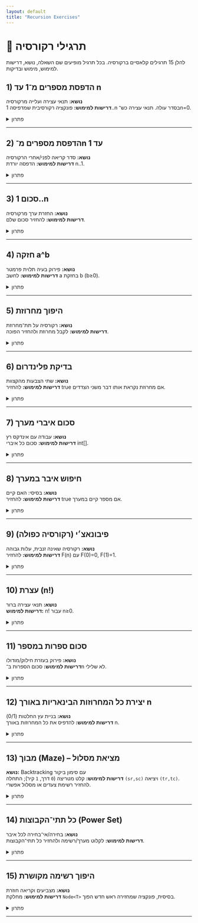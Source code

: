 ```yaml
---
layout: default
title: "Recursion Exercises"
---
```


# 🧠 תרגילי רקורסיה

להלן 15 תרגילים קלאסיים ברקורסיה. בכל תרגיל מופיעים שם השאלה, נושא, דרישות למימוש, מימוש ובדיקות.

## 1) הדפסת מספרים מ־1 עד n

**נושא:** תנאי עצירה ועלייה מרקורסיה  
**דרישות למימוש:** פונקציה רקורסיבית שמדפיסה 1..n בסדר עולה. תנאי עצירה כש־n=0.

<details><summary>פתרון</summary>

**מימוש:**

```java
public class RecPrintUp {
    public static void printUp(int n) {
        if (n <= 0) return;        // תנאי עצירה
        printUp(n - 1);            // קודם פותרים לתת-בעיה
        System.out.print(n + " "); // הדפסה בעלייה חזרה
    }
}
```

**בדיקות:**

- `printUp(5)` → `1 2 3 4 5 `
- `printUp(1)` → `1 `
- `printUp(0)` → `` (כלום)

</details>

---

## 2) הדפסת מספרים מ־n עד 1

**נושא:** סדר קריאה לפני/אחרי הרקורסיה  
**דרישות למימוש:** הדפסה יורדת n..1.

<details><summary>פתרון</summary>

**מימוש:**

```java
public class RecPrintDown {
    public static void printDown(int n) {
        if (n <= 0) return;
        System.out.print(n + " "); // הדפסה בירידה
        printDown(n - 1);
    }
}
```

**בדיקות:**

- `printDown(5)` → `5 4 3 2 1 `

</details>

---

## 3) סכום 1..n

**נושא:** החזרת ערך מרקורסיה  
**דרישות למימוש:** להחזיר סכום שלם.

<details><summary>פתרון</summary>

**מימוש:**

```java
public class RecSum {
    public static int sumToN(int n) {
        if (n <= 0) return 0;
        return n + sumToN(n - 1);
    }
}
```

**בדיקות:**

- `sumToN(5)` → `15`
- `sumToN(1)` → `1`
- `sumToN(0)` → `0`

</details>

---

## 4) חזקה a^b

**נושא:** פירוק בעיה תלוית פרמטר  
**דרישות למימוש:** לחשב a בחזקת b (b≥0).

<details><summary>פתרון</summary>

**מימוש (פשוט):**

```java
public class RecPow {
    public static long pow(long a, int b) {
        if (b == 0) return 1;
        return a * pow(a, b - 1);
    }
}
```

**בדיקות:**

- `pow(2,10)` → `1024`
- `pow(5,0)` → `1`

</details>

---

## 5) היפוך מחרוזת

**נושא:** רקורסיה על תת־מחרוזת  
**דרישות למימוש:** לקבל מחרוזת ולהחזיר הפוכה.

<details><summary>פתרון</summary>

**מימוש:**

```java
public class RecReverseString {
    public static String reverse(String s) {
        if (s == null || s.length() <= 1) return s;
        return reverse(s.substring(1)) + s.charAt(0);
    }
}
```

**בדיקות:**

- `reverse("abcd")` → `"dcba"`
- `reverse("a")` → `"a"`
- `reverse("")` → `""`

</details>

---

## 6) בדיקת פלינדרום

**נושא:** שתי הצבעות מהקצוות  
**דרישות למימוש:** להחזיר true אם מחרוזת נקראת אותו דבר משני הצדדים.

<details><summary>פתרון</summary>

**מימוש:**

```java
public class RecPalindrome {
    public static boolean isPalindrome(String s) {
        if (s == null) return false;
        return helper(s, 0, s.length() - 1);
    }

    private static boolean helper(String s, int l, int r) {
        if (l >= r) return true;                 // עברנו את האמצע
        if (s.charAt(l) != s.charAt(r)) return false;
        return helper(s, l + 1, r - 1);
    }
}
```

**בדיקות:**

- `isPalindrome("abba")` → `true`
- `isPalindrome("abc")` → `false`
- `isPalindrome("")` → `true`

</details>

---

## 7) סכום איברי מערך

**נושא:** עבודה עם אינדקס רץ  
**דרישות למימוש:** סכום כל איברי int[].

<details><summary>פתרון</summary>

**מימוש:**

```java
public class RecArraySum {
    public static int sum(int[] a) {
        return sum(a, 0);
    }

    private static int sum(int[] a, int i) {
        if (a == null || i >= a.length) return 0;
        return a[i] + sum(a, i + 1);
    }
}
```

**בדיקות:**

- `sum(new int[]{1,2,3})` → `6`
- `sum(new int[]{})` → `0`

</details>

---

## 8) חיפוש איבר במערך

**נושא:** בסיסי: האם קיים  
**דרישות למימוש:** להחזיר true אם מספר קיים במערך.

<details><summary>פתרון</summary>

**מימוש:**

```java
public class RecContains {
    public static boolean contains(int[] a, int target) {
        return contains(a, target, 0);
    }

    private static boolean contains(int[] a, int target, int i) {
        if (a == null || i >= a.length) return false;
        if (a[i] == target) return true;
        return contains(a, target, i + 1);
    }
}
```

**בדיקות:**

- `contains([1,4,7], 4)` → `true`
- `contains([1,4,7], 3)` → `false`

</details>

---

## 9) פיבונאצ׳י (רקורסיה כפולה)

**נושא:** רקורסיה שאינה זנבית, עלות גבוהה  
**דרישות למימוש:** להחזיר F(n) עם F(0)=0, F(1)=1.

<details><summary>פתרון</summary>

**מימוש:**

```java
public class RecFibo {
    public static long fib(int n) {
        if (n < 0) throw new IllegalArgumentException("n must be >= 0");
        if (n <= 1) return n;
        return fib(n - 1) + fib(n - 2);
    }
}
```

> הערה: איטי ל־n גדול. בכיתה אפשר להזכיר מזכר (memoization).

**בדיקות:**

- `fib(0)` → `0`
- `fib(1)` → `1`
- `fib(6)` → `8`

</details>

---

## 10) עצרת (n!)

**נושא:** תנאי עצירה ברור  
**דרישות למימוש:** n! עבור n≥0.

<details><summary>פתרון</summary>

**מימוש:**

```java
public class RecFactorial {
    public static long fact(int n) {
        if (n < 0) throw new IllegalArgumentException("n must be >= 0");
        if (n <= 1) return 1;
        return n * fact(n - 1);
    }
}
```

**בדיקות:**

- `fact(0)` → `1`
- `fact(5)` → `120`

</details>

---

## 11) סכום ספרות במספר

**נושא:** פירוק בעזרת חילוק/מודולו  
**דרישות למימוש:** סכום הספרות ב־n לא שלילי.

<details><summary>פתרון</summary>

**מימוש:**

```java
public class RecDigitSum {
    public static int digitSum(int n) {
        n = Math.abs(n);
        if (n < 10) return n;
        return (n % 10) + digitSum(n / 10);
    }
}
```

**בדיקות:**

- `digitSum(1234)` → `10`
- `digitSum(0)` → `0`

</details>

---

## 12) יצירת כל המחרוזות הבינאריות באורך n

**נושא:** בניית עץ החלטות (0/1)  
**דרישות למימוש:** להדפיס את כל המחרוזות באורך n.

<details><summary>פתרון</summary>

**מימוש:**

```java
import java.util.*;

public class RecBinaryStrings {
    public static List<String> allBinary(int n) {
        List<String> res = new ArrayList<>();
        build(n, new StringBuilder(), res);
        return res;
    }

    private static void build(int n, StringBuilder sb, List<String> res) {
        if (sb.length() == n) {
            res.add(sb.toString());
            return;
        }
        sb.append('0');
        build(n, sb, res);
        sb.setLength(sb.length() - 1);

        sb.append('1');
        build(n, sb, res);
        sb.setLength(sb.length() - 1);
    }
}
```

**בדיקות:**

- `allBinary(2)` → `["00","01","10","11"]`
- `allBinary(0)` → `[""]` (מחרוזת ריקה אחת)

</details>

---

## 13) מבוך (Maze) – מציאת מסלול

**נושא:** Backtracking עם סימון ביקור  
**דרישות למימוש:** קלט מטריצה (`0` דרך, `1` קיר); התחלה `(sr,sc)` ויציאה `(tr,tc)`. להחזיר רשימת צעדים או מסלול אפשרי.

<details><summary>פתרון</summary>

**מימוש:**

```java
import java.util.*;

public class RecMaze {
    static class Cell { int r,c; Cell(int r,int c){this.r=r;this.c=c;} }

    public static List<Cell> findPath(int[][] grid, int sr, int sc, int tr, int tc) {
        int n = grid.length, m = grid[0].length;
        boolean[][] vis = new boolean[n][m];
        List<Cell> path = new ArrayList<>();
        if (dfs(grid, sr, sc, tr, tc, vis, path)) return path;
        return Collections.emptyList();
    }

    private static boolean dfs(int[][] g, int r, int c, int tr, int tc,
                               boolean[][] vis, List<Cell> path) {
        int n = g.length, m = g[0].length;
        if (r < 0 || r >= n || c < 0 || c >= m) return false;
        if (g[r][c] == 1 || vis[r][c]) return false;

        path.add(new Cell(r,c));
        vis[r][c] = true;

        if (r == tr && c == tc) return true;

        // ארבעה כיוונים: למטה, למעלה, ימינה, שמאלה
        if (dfs(g, r+1, c, tr, tc, vis, path)) return true;
        if (dfs(g, r-1, c, tr, tc, vis, path)) return true;
        if (dfs(g, r, c+1, tr, tc, vis, path)) return true;
        if (dfs(g, r, c-1, tr, tc, vis, path)) return true;

        // חזרה אחורה
        path.remove(path.size()-1);
        return false;
    }
}
```

**בדיקות:**

- עבור
  ```
  0 0 1
  1 0 0
  0 0 0
  ```
  `findPath(grid, 0,0, 2,2)` → רשימת תאים מהתחלה ליציאה (לא ריקה).
- אם היציאה חסומה בקירות → רשימה ריקה.

</details>

---

## 14) כל תתי־הקבוצות (Power Set)

**נושא:** בחירה/אי־בחירה לכל איבר  
**דרישות למימוש:** לקלוט מערך/רשימה ולהחזיר כל תתי־הקבוצות.

<details><summary>פתרון</summary>

**מימוש:**

```java
import java.util.*;

public class RecSubsets {
    public static <T> List<List<T>> subsets(List<T> arr) {
        List<List<T>> res = new ArrayList<>();
        backtrack(arr, 0, new ArrayList<>(), res);
        return res;
    }

    private static <T> void backtrack(List<T> arr, int i, List<T> cur, List<List<T>> res) {
        if (i == arr.size()) {
            res.add(new ArrayList<>(cur));
            return;
        }
        // בלי האיבר
        backtrack(arr, i + 1, cur, res);
        // עם האיבר
        cur.add(arr.get(i));
        backtrack(arr, i + 1, cur, res);
        cur.remove(cur.size() - 1);
    }
}
```

**בדיקות:**

- `[1,2]` → `[], [1], [2], [1,2]` (סדר יכול להשתנות)

</details>

---

## 15) היפוך רשימה מקושרת

**נושא:** מצביעים וקריאה חוזרת  
**דרישות למימוש:** מחלקת `Node<T>` בסיסית, פונקציה שמחזירה ראש חדש הפוך.

<details><summary>פתרון</summary>

**מימוש:**

```java
public class RecReverseList {
    public static class Node<T> {
        public T info;
        public Node<T> next;
        public Node(T info) { this.info = info; }
    }

    public static <T> Node<T> reverse(Node<T> head) {
        if (head == null || head.next == null) return head;
        Node<T> newHead = reverse(head.next); // הופך את השאר
        head.next.next = head;                // מצביע לאחור
        head.next = null;                     // מסיים קשר קדימה
        return newHead;
    }
}
```

**בדיקות:**

- רשימה `1→2→3→null` → אחרי `reverse` מקבלים `3→2→1→null`
- רשימה ריקה/איבר יחיד → זהה לקלט

</details>

---

